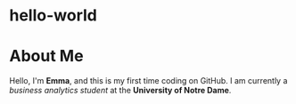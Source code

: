 # hello-world
# About Me
Hello, I'm **Emma**, and this is my first time coding on GitHub. I am currently a *business analytics student* at the **University of Notre Dame**.
